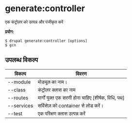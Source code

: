 # generate:controller
एक कंट्रोलर को उत्पन्न और पंजीकृत करें

**प्रयोग:**
```
$ drupal generate:controller [options]
$ gcn  
```

## उपलब्ध विकल्प
विकल्प | विवरण
-------|-------------
--module | मोड्यूल का नाम।
--class | कंट्रोलर क्लास का नाम
--routes | मार्गों युक्त एक सरणी होना चाहिए [शीर्षक, विधि, पथ]
--services | सर्विसेज़ को container से लोड करें।
--test | एक परिक्षण क्लास उत्पन्न करें
